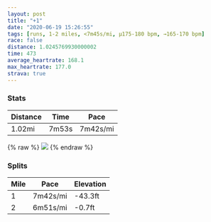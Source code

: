 ```yaml
---
layout: post
title: "+1"
date: "2020-06-19 15:26:55"
tags: [runs, 1-2 miles, <7m45s/mi, μ175-180 bpm, →165-170 bpm]
race: false
distance: 1.0245769930000002
time: 473
average_heartrate: 168.1
max_heartrate: 177.0
strava: true
---
```


### Stats

| Distance | Time | Pace |
|----------|------|------|
|1.02mi|7m53s|7m42s/mi|

{% raw %}
<img src='https://maps.googleapis.com/maps/api/staticmap?maptype=roadmap&path=enc:sgywFrvpbMLJDNFHf@PLCDB`@VDFFPB?DBFPFBJRDB\DV`@FRJFHRLJP?RFX@DF?PFRPLF@JJPHL@VPFVFNNJNPNHD?TJH@FAB@d@h@j@\R`@@RFHVFLF`@b@d@L`@TJ?TDJ?FCTBHGF@`@n@RPTJFF?NPT\RPBFCLDJZTJVZPN\L^B^JFj@FJD?RTLXRR@PJVlAh@j@HDDb@BJDLTh@NPBd@h@ZPF@LHJTJ`@HPb@ZNBL@BCLBb@GRJF\FJTLLAXFn@KDDNBHPD?FDNRRHPRIv@CbAM^CPDNFr@INBHCHMFAHEF?P@NCDAFY\?NDLJLb@t@AT@LED?D?f@AFSJSTWb@Op@&key=AIzaSyC1MId7bFpkLXNAaYhBSTb8jLyiSqzbDtM&size=800x800&markers=color:yellow|label:S|40.76682,-73.98266&markers=color:green|label:F|40.75697000000002,-73.99387000000006'>
{% endraw %}

### Splits

| Mile | Pace | Elevation |
|------|------|-----------|
|1|7m42s/mi|-43.3ft|
|2|6m51s/mi|-0.7ft|

